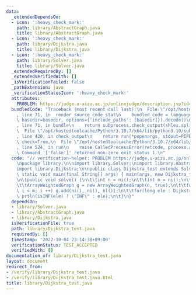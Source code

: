 ```yaml
---
data:
  _extendedDependsOn:
  - icon: ':heavy_check_mark:'
    path: library/AbstractGraph.java
    title: library/AbstractGraph.java
  - icon: ':heavy_check_mark:'
    path: library/Dijkstra.java
    title: library/Dijkstra.java
  - icon: ':heavy_check_mark:'
    path: library/Solver.java
    title: library/Solver.java
  _extendedRequiredBy: []
  _extendedVerifiedWith: []
  _isVerificationFailed: false
  _pathExtension: java
  _verificationStatusIcon: ':heavy_check_mark:'
  attributes:
    PROBLEM: https://judge.u-aizu.ac.jp/onlinejudge/description.jsp?id=GRL_1_A
  bundledCode: "Traceback (most recent call last):\n  File \"/opt/hostedtoolcache/Python/3.10.7/x64/lib/python3.10/site-packages/onlinejudge_verify/documentation/build.py\"\
    , line 71, in _render_source_code_stat\n    bundled_code = language.bundle(stat.path,\
    \ basedir=basedir, options={'include_paths': [basedir]}).decode()\n  File \"/opt/hostedtoolcache/Python/3.10.7/x64/lib/python3.10/site-packages/onlinejudge_verify/languages/user_defined.py\"\
    , line 71, in bundle\n    return subprocess.check_output(shlex.split(command))\n\
    \  File \"/opt/hostedtoolcache/Python/3.10.7/x64/lib/python3.10/subprocess.py\"\
    , line 420, in check_output\n    return run(*popenargs, stdout=PIPE, timeout=timeout,\
    \ check=True,\n  File \"/opt/hostedtoolcache/Python/3.10.7/x64/lib/python3.10/subprocess.py\"\
    , line 524, in run\n    raise CalledProcessError(retcode, process.args,\nsubprocess.CalledProcessError:\
    \ Command '['false']' returned non-zero exit status 1.\n"
  code: "// verification-helper: PROBLEM https://judge.u-aizu.ac.jp/onlinejudge/description.jsp?id=GRL_1_A\n\
    \npackage library;\n\nimport library.Solver;\nimport library.AbstractGraph;\n\
    import library.Dijkstra;\n\npublic class Dijkstra_test extends Solver {\n\tpublic\
    \ static void main(final String[] args) { main(args, new Dijkstra_test()); }\n\
    \n\tpublic void solve() {\n\t\tint n = ni();\n\t\tint m = ni();\n\t\tint r = ni();\n\
    \t\tArrayWeightedGraph g = new ArrayWeightedGraph(n, true);\n\t\tfor(int i = 0;\
    \ i < m; i ++) g.add(ni(), ni(), nl());\n\t\tfor(long ele : Dijkstra.dist(g, r))\
    \ prtln(isINF(ele) ? \"INF\" : ele);\n\t}\n}"
  dependsOn:
  - library/Solver.java
  - library/AbstractGraph.java
  - library/Dijkstra.java
  isVerificationFile: true
  path: library/Dijkstra_test.java
  requiredBy: []
  timestamp: '2022-10-04 23:14:38+09:00'
  verificationStatus: TEST_ACCEPTED
  verifiedWith: []
documentation_of: library/Dijkstra_test.java
layout: document
redirect_from:
- /verify/library/Dijkstra_test.java
- /verify/library/Dijkstra_test.java.html
title: library/Dijkstra_test.java
---
```


